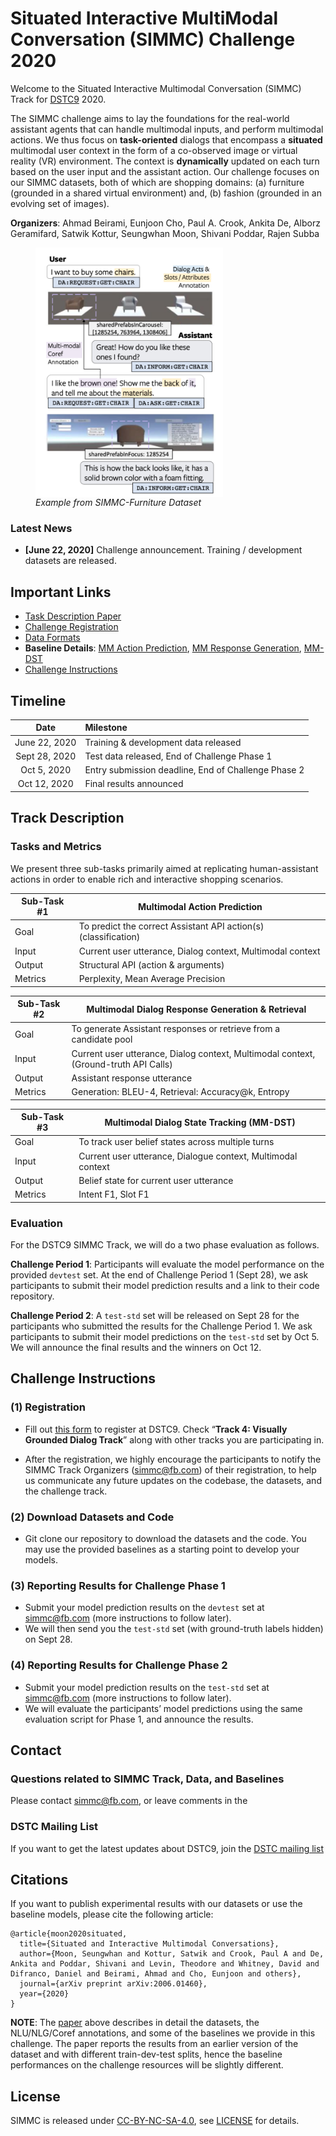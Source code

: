 # Situated Interactive MultiModal Conversation (SIMMC) Challenge 2020

Welcome to the Situated Interactive Multimodal Conversation (SIMMC) Track for [DSTC9][dstc9] 2020.

The SIMMC challenge aims to lay the foundations for the real-world assistant agents that can handle multimodal inputs, and perform multimodal actions.
We thus focus on **task-oriented** dialogs that encompass a **situated** multimodal user context in the form of a co-observed image or virtual reality (VR) environment.
The context is **dynamically** updated on each turn based on the user input and the assistant action.
Our challenge focuses on our SIMMC datasets, both of which are shopping domains:
(a) furniture (grounded in a shared virtual environment) and, 
(b) fashion (grounded in an evolving set of images).   

**Organizers**: Ahmad Beirami, Eunjoon Cho, Paul A. Crook, Ankita De, Alborz Geramifard, Satwik Kottur, Seungwhan Moon, Shivani Poddar, Rajen Subba

<figure>
<img src="./figures/teaser.png" width="300" alt="Example from SIMMC" align="center"> 
<figcaption><i>Example from SIMMC-Furniture Dataset</i></figcaption> 
</figure>


### Latest News

* **[June 22, 2020]** Challenge announcement. Training / development datasets are released.

## Important Links

* [Task Description Paper][simmc_arxiv]
* [Challenge Registration](https://forms.gle/jdT79eBeySHVoa1QA)
* [Data Formats](data/README.md)
* **Baseline Details**: [MM Action Prediction](mm_action_prediction/README.md), [MM Response Generation](mm_response_generation/README.md), [MM-DST](mm_dst/README.md)
* [Challenge Instructions](#challenge-instructions)


## Timeline

| **Date** | **Milestone** |
| :--: | :-- |
| June 22, 2020 | Training & development data released |
| Sept 28, 2020  | Test data released, End of Challenge Phase 1 |
| Oct 5, 2020 | Entry submission deadline, End of Challenge Phase 2 |
| Oct 12, 2020  | Final results announced |


## Track Description

### Tasks and Metrics

We present three sub-tasks primarily aimed at replicating human-assistant actions in order to enable rich and interactive shopping scenarios.

| Sub-Task #1 | Multimodal Action Prediction |
|---------|---------------------------------------------------------------------------------------------------------------------------------------|
| Goal | To predict the correct Assistant API action(s) (classification) |
| Input | Current user utterance, Dialog context, Multimodal context |
| Output |  Structural API (action & arguments) |
| Metrics |  Perplexity, Mean Average Precision |

| Sub-Task #2 | Multimodal Dialog Response Generation & Retrieval  |
|---------|---------------------------------------------------------------------------------------------------------------------------------------|
| Goal | To generate Assistant responses or retrieve from a candidate pool  |
| Input | Current user utterance, Dialog context, Multimodal context, (Ground-truth API Calls) |
| Output | Assistant response utterance |
| Metrics | Generation: BLEU-4, Retrieval: Accuracy@k, Entropy |

| Sub-Task #3 | Multimodal Dialog State Tracking (MM-DST) |
|---------|---------------------------------------------------------------------------------------------------------------------------------------|
| Goal | To track user belief states across multiple turns |
| Input | Current user utterance, Dialogue context, Multimodal context |
| Output | Belief state for current user utterance |
| Metrics | Intent F1, Slot F1 |

### Evaluation

For the DSTC9 SIMMC Track, we will do a two phase evaluation as follows. 

**Challenge Period 1**:
Participants will evaluate the model performance on the provided `devtest` set.
At the end of Challenge Period 1 (Sept 28), we ask participants to submit their model prediction results and a link to their code repository.

**Challenge Period 2**:
A `test-std` set will be released on Sept 28 for the participants who submitted the results for the Challenge Period 1.
We ask participants to submit their model predictions on the `test-std` set by Oct 5. 
We will announce the final results and the winners on Oct 12.


## Challenge Instructions

### (1) Registration

* Fill out [this form](https://forms.gle/jdT79eBeySHVoa1QA) to register at DSTC9. Check “**Track 4: Visually Grounded Dialog Track**” along with other tracks you are participating in.

* After the registration, we highly encourage the participants to notify the SIMMC Track Organizers (simmc@fb.com) of their registration, to help us communicate any future updates on the codebase, the datasets, and the challenge track.

### (2) Download Datasets and Code

* Git clone our repository to download the datasets and the code. You may use the provided baselines as a starting point to develop your models.

### (3) Reporting Results for Challenge Phase 1
* Submit your model prediction results on the `devtest` set at simmc@fb.com (more instructions to follow later). 
* We will then send you the `test-std` set (with ground-truth labels hidden) on Sept 28.

### (4) Reporting Results for Challenge Phase 2
* Submit your model prediction results on the `test-std` set at simmc@fb.com (more instructions to follow later). 
* We will evaluate the participants’ model predictions using the same evaluation script for Phase 1, and announce the results.


## Contact

### Questions related to SIMMC Track, Data, and Baselines
Please contact simmc@fb.com, or leave comments in the 

### DSTC Mailing List
If you want to get the latest updates about DSTC9, join the [DSTC mailing list](https://groups.google.com/a/dstc.community/forum/#!forum/list/join)


## Citations

If you want to publish experimental results with our datasets or use the baseline models, please cite the following article:
```
@article{moon2020situated,
  title={Situated and Interactive Multimodal Conversations},
  author={Moon, Seungwhan and Kottur, Satwik and Crook, Paul A and De, Ankita and Poddar, Shivani and Levin, Theodore and Whitney, David and Difranco, Daniel and Beirami, Ahmad and Cho, Eunjoon and others},
  journal={arXiv preprint arXiv:2006.01460},
  year={2020}
}
```
**NOTE**: The [paper][simmc_arxiv] above describes in detail the datasets, the NLU/NLG/Coref annotations, and some of the baselines we provide in this challenge. The paper reports the results from an earlier version of the dataset and with different train-dev-test splits, hence the baseline performances on the challenge resources will be slightly different. 

## License

SIMMC is released under [CC-BY-NC-SA-4.0](https://creativecommons.org/licenses/by-nc-sa/4.0/legalcode), see [LICENSE](LICENSE) for details.


[dstc9]:https://sites.google.com/dstc.community/dstc9/home
[simmc_arxiv]:https://arxiv.org/abs/2006.01460
